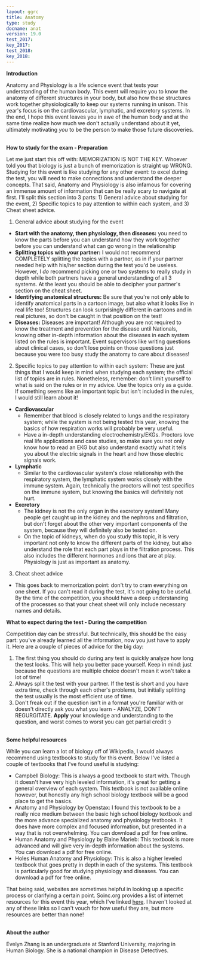 ```yaml
---
layout: ggrc
title: Anatomy
type: study
docname: anat
version: 19.0
test_2017: 
key_2017: 
test_2018: 
key_2018: 
---
```


**Introduction**

Anatomy and Physiology is a life science event that tests your understanding of the human body. This event will require you to know the anatomy of different structures in your body, but also how these structures work together physiologically to keep our systems running in unison. This year&#39;s focus is on the cardiovascular, lymphatic, and excretory systems. In the end, I hope this event leaves you in awe of the human body and at the same time realize how much we don&#39;t actually understand about it yet, ultimately motivating _you_ to be the person to make those future discoveries.

<br>**How to study for the exam - Preparation**

Let me just start this off with: MEMORIZATION IS NOT THE KEY. Whoever told you that biology is just a bunch of memorization is straight up WRONG. Studying for this event is like studying for any other event: to excel during the test, you will need to make connections and understand the deeper concepts. That said, Anatomy and Physiology is also infamous for covering an immense amount of information that can be really scary to navigate at first. I&#39;ll split this section into 3 parts: 1) General advice about studying for the event, 2) Specific topics to pay attention to within each system, and 3) Cheat sheet advice.

1) General advice about studying for the event

- **Start with the anatomy, then physiology, then diseases:** you need to know the parts before you can understand how they work together before you can understand what can go wrong in the relationship
- **Splitting topics with your partner:** I would not recommend COMPLETELY splitting the topics with a partner, as in if your partner needed help with his/her section during the test you&#39;d be useless. However, I _do_ recommend picking one or two systems to really study in depth while both partners have a general understanding of all 3 systems. At the least you should be able to decipher your partner&#39;s section on the cheat sheet.
- **Identifying anatomical structures:** Be sure that you&#39;re not only able to identify anatomical parts in a cartoon image, but also what it looks like in real life too! Structures can look surprisingly different in cartoons and in real pictures, so don&#39;t be caught in that position on the test!
- **Diseases:** Diseases are important! Although you are not required to know the treatment and prevention for the disease until Nationals, knowing other in-depth information about the diseases in each system listed on the rules is important. Event supervisors like writing questions about clinical cases, so don&#39;t lose points on those questions just because you were too busy study the anatomy to care about diseases!

2) Specific topics to pay attention to within each system: These are just things that I would keep in mind when studying each system; the official list of topics are in rules. Nonetheless, remember: don&#39;t limit yourself to what is said on the rules or in my advice. Use the topics only as a guide. If something seems like an important topic but isn&#39;t included in the rules, I would still learn about it!

- **Cardiovascular**
  - Remember that blood is closely related to lungs and the respiratory system; while the system is not being tested this year, knowing the basics of how respiration works will probably be very useful.
  - Have a in-depth understanding electrochemistry/EKGs. Proctors love real life applications and case studies, so make sure you not only know how to read an EKG but also understand exactly what it tells you about the electric signals in the heart and how those electric signals work.
- **Lymphatic**
  - Similar to the cardiovascular system&#39;s close relationship with the respiratory system, the lymphatic system works closely with the immune system. Again, technically the proctors will not test specifics on the immune system, but knowing the basics will definitely not hurt.
- **Excretory**
  - The kidney is not the only organ in the excretory system! Many people get caught up in the kidney and the nephrons and filtration, but don&#39;t forget about the other very important components of the system, because they will definitely also be tested on.
  - On the topic of kidneys, when do you study this topic, it is very important not only to know the different parts of the kidney, but also understand the role that each part plays in the filtration process. This also includes the different hormones and ions that are at play. Physiology is just as important as anatomy.

3) Cheat sheet advice

- This goes back to memorization point: don&#39;t try to cram everything on one sheet. If you can&#39;t read it during the test, it&#39;s not going to be useful. By the time of the competition, you should have a deep understanding of the processes so that your cheat sheet will only include necessary names and details.

**What to expect during the test - During the competition**

Competition day can be stressful. But technically, this should be the easy part: you&#39;ve already learned all the information, now you just have to apply it. Here are a couple of pieces of advice for the big day:

1. The first thing you should do during any test is quickly analyze how long the test looks. This will help you better pace yourself. Keep in mind: just because the questions are multiple choice doesn&#39;t mean it won&#39;t take a lot of time!
2. Always split the test with your partner. If the test is short and you have extra time, check through each other&#39;s problems, but initially splitting the test usually is the most efficient use of time.
3. Don&#39;t freak out if the question isn&#39;t in a format you&#39;re familiar with or doesn&#39;t directly ask you what you learn -  ANALYZE, DON&#39;T REGURGITATE. **Apply** your knowledge and understanding to the question, and worst comes to worst you can get partial credit :)

<br>**Some helpful resources**

While you can learn a lot of biology off of Wikipedia, I would always recommend using textbooks to study for this event. Below I&#39;ve listed a couple of textbooks that I&#39;ve found useful is studying:

- Campbell Biology: This is always a good textbook to start with. Though it doesn&#39;t have very high leveled information, it&#39;s great for getting a general overview of each system. This textbook is not available online however, but honestly any high school biology textbook will be a good place to get the basics.
- Anatomy and Physiology by Openstax: I found this textbook to be a really nice medium between the basic high school biology textbook and the more advance specialized anatomy and physiology textbooks. It does have more complex and focused information, but presented in a way that is not overwhelming. You can download a pdf for free online.
- Human Anatomy and Physiology by Elaine Marieb: This textbook is more advanced and will give very in-depth information about the systems. You can download a pdf for free online.
- Holes Human Anatomy and Physiology: This is also a higher leveled textbook that goes pretty in depth in each of the systems. This textbook is particularly good for studying physiology and diseases. You can download a pdf for free online.

That being said, websites are sometimes helpful in looking up a specific process or clarifying a certain point. Soinc.org provides a list of internet resources for this event this year, which I&#39;ve linked [here](https://www.soinc.org/sites/default/files/uploaded_files/19_A%26P_YR4_INTERNET_Resources.pdf). I haven&#39;t looked at any of these links so I can&#39;t vouch for how useful they are, but more resources are better than none!

<br>**About the author**

Evelyn Zhang is an undergraduate at Stanford University, majoring in Human Biology. She is a national champion in Disease Detectives.